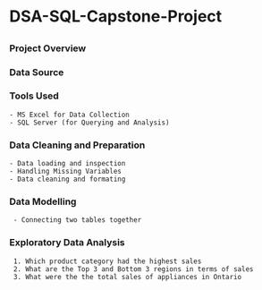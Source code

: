 # DSA-SQL-Capstone-Project
##
### Project Overview
### Data Source
### Tools Used
    - MS Excel for Data Collection
    - SQL Server (for Querying and Analysis)
### Data Cleaning and Preparation
    - Data loading and inspection
    - Handling Missing Variables
    - Data cleaning and formating
### Data Modelling
     - Connecting two tables together
### Exploratory Data Analysis
     1. Which product category had the highest sales
     2. What are the Top 3 and Bottom 3 regions in terms of sales
     3. What were the the total sales of appliances in Ontario
    
